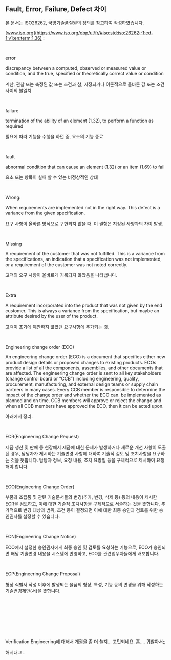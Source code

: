 ## Fault, Error, Failure, Defect 차이

본 문서는 ISO26262, 국방기술품질원의 정의를 참고하여 작성하였습니다.

[www.iso.org](https://www.iso.org/obp/ui/fr/#iso:std:iso:26262:-1:ed-1:v1:en:term:1.36) : 

​

error

discrepancy between a computed, observed or measured value or condition, and the true, specified or theoretically correct value or condition

계산, 관찰 또는 측정된 값 또는 조건과 참, 지정되거나 이론적으로 올바른 값 또는 조건 사이의 불일치

​

failure

termination of the ability of an element (1.32), to perform a function as required

필요에 따라 기능을 수행을 하던 중, 요소의 기능 종료

​

fault

abnormal condition that can cause an element (1.32) or an item (1.69) to fail

요소 또는 항목이 실패 할 수 있는 비정상적인 상태

​

Wrong: 

When requirements are implemented not in the right way. This defect is a variance from the given specification.

요구 사항이 올바른 방식으로 구현되지 않을 때. 이 결함은 지정된 사양과의 차이 발생.

​

Missing

A requirement of the customer that was not fulfilled. This is a variance from the specifications, an indication that a specification was not implemented, or a requirement of the customer was not noted correctly.

고객의 요구 사항이 올바르게 기록되지 않았음을 나타냅니다.

​

Extra

A requirement incorporated into the product that was not given by the end customer. This is always a variance from the specification, but maybe an attribute desired by the user of the product.

고객이 초기에 제안하지 않았던 요구사항에 추가되는 것.

​

Engineering change order (ECO)

An engineering change order (ECO) is a document that specifies either new product design details or proposed changes to existing products. ECOs provide a list of all the components, assemblies, and other documents that are affected. The engineering change order is sent to all key stakeholders (change control board or “CCB”) including engineering, quality, procurement, manufacturing, and external design teams or supply chain partners in many cases. Every CCB member is responsible to determine the impact of the change order and whether the ECO can. be implemented as planned and on time. CCB members will approve or reject the change and when all CCB members have approved the ECO, then it can be acted upon.

아래에서 정리.

​

ECR(Engineering Change Request)

제품 생산 및 판매 등 현장에서 제품에 대한 문제가 발생하거나 새로운 개선 사항이 도출된 경우, 담당자가 제시하는 기술변경 사항에 대하여 기술적 검토 및 조치사항을 요구하는 것을 뜻합니다. 담당자 정보, 요청 내용, 조치 요망일 등을 구체적으로 제시하여 요청해야 합니다.

​

ECO(Engineering Change Order)

부품과 조립품 및 관련 기술문서들의 변경(추가, 변경, 삭제 등) 등의 내용이 제시한 ECR을 검토하고, 이에 대한 기술적 조치사항을 구체적으로 서술하는 것을 뜻합니다. 추가적으로 변경 대상과 범위, 조건 등이 결정되면 이에 대한 최종 승인과 검토를 위한 승인권자를 설정할 수 있습니다.

​

ECN(Engineering Change Notice)

ECO에서 설정한 승인권자에게 최종 승인 및 검토를 요청하는 기능으로, ECO가 승인되면 해당 기술변경 내용을 시스템에 반영하고, ECO를 관련업무자들에게 배포합니다.

​

ECP(Engineering Change Proposal)

형상 식별서 작성 이후에 발생되는 물품의 형상, 특성, 기능 등의 변경을 위해 작성하는 기술변경제안(서)을 뜻합니다.

​

​

​

​

Verification Engineering에 대해서 개괄을 좀 더 쓸지... 고민되네요. 흠.... 귀찮아서;;

 해시태그 : 
